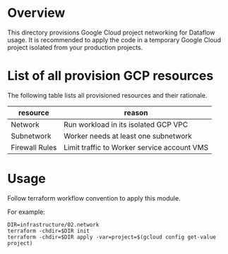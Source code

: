 # Overview

This directory provisions Google Cloud project networking for Dataflow usage.
It is recommended to apply the code in a temporary Google Cloud project
isolated from your production projects.

# List of all provision GCP resources

The following table lists all provisioned resources and their rationale.

| resource       | reason                                      |
|----------------|---------------------------------------------|
| Network        | Run workload in its isolated GCP VPC        |
| Subnetwork     | Worker needs at least one subnetwork        |
| Firewall Rules | Limit traffic to Worker service account VMS |

# Usage

Follow terraform workflow convention to apply this module.

For example:
```
DIR=infrastructure/02.network
terraform -chdir=$DIR init
terraform -chdir=$DIR apply -var=project=$(gcloud config get-value project)
```
